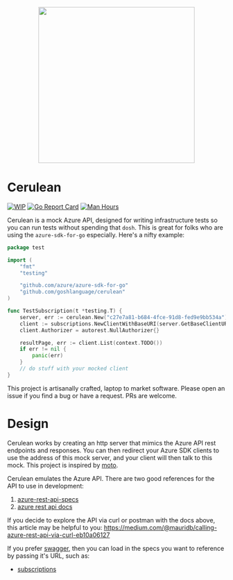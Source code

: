<p align="center">
    <a href="https://aka.ms/free-account">
    <img src="https://raw.githubusercontent.com/ashleymcnamara/gophers/296b4d47f5313822b348e442837ca2d32a7704a3/Azure_Gophers.png" width="360"></a>
</p>

# Cerulean

[![WIP](https://img.shields.io/badge/alpha-unstable-yellow])]() [![Go Report Card](https://goreportcard.com/badge/github.com/goshlanguage/cerulean)](https://goreportcard.com/report/github.com/goshlanguage/cerulean) [![Man Hours](https://img.shields.io/endpoint?url=https%3A%2F%2Fmh.jessemillar.com%2Fhours%3Frepo%3Dhttps%3A%2F%2Fgithub.com%2Fgoshlanguage%2Fcerulean.git)](https://jessemillar.com/r/man-hours)

Cerulean is a mock Azure API, designed for writing infrastructure tests so you can run tests without spending that `dosh`. This is great for folks who are using the `azure-sdk-for-go` especially. Here's a nifty example:

```go
package test

import (
    "fmt"
    "testing"

    "github.com/azure/azure-sdk-for-go"
    "github.com/goshlanguage/cerulean"
)

func TestSubscription(t *testing.T) {
    server, err := cerulean.New("c27e7a81-b684-4fce-91d8-fed9e9bb534a")
    client := subscriptions.NewClientWithBaseURI(server.GetBaseClientURI())
    client.Authorizer = autorest.NullAuthorizer{}

    resultPage, err := client.List(context.TODO())
    if err != nil {
	    panic(err)
    }
    // do stuff with your mocked client
}
```

This project is artisanally crafted, laptop to market software. Please open an issue if you find a bug or have a request. PRs are welcome.

# Design

Cerulean works by creating an http server that mimics the Azure API rest endpoints and responses. You can then redirect your Azure SDK clients to use the address of this mock server, and your client will then talk to this mock. This project is inspired by [moto](https://github.com/spulec/moto).

Cerulean emulates the Azure API. There are two good references for the API to use in development:
 1. [azure-rest-api-specs](https://github.com/Azure/azure-rest-api-specs)
 1. [azure rest api docs](https://docs.microsoft.com/en-us/rest/api/azure/)

If you decide to explore the API via curl or postman with the docs above, this article may be helpful to you:
https://medium.com/@mauridb/calling-azure-rest-api-via-curl-eb10a06127

If you prefer [swagger](https://editor.swagger.io/), then you can load in the specs you want to reference by passing it's URL, such as:

- [subscriptions](https://raw.githubusercontent.com/Azure/azure-rest-api-specs/master/specification/subscription/resource-manager/Microsoft.Subscription/stable/2020-01-01/subscriptions.json)

